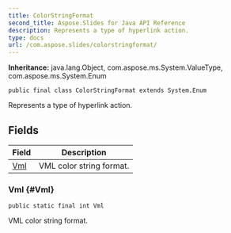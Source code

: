 ```yaml
---
title: ColorStringFormat
second_title: Aspose.Slides for Java API Reference
description: Represents a type of hyperlink action.
type: docs
url: /com.aspose.slides/colorstringformat/
---
```

**Inheritance:**
java.lang.Object, com.aspose.ms.System.ValueType, com.aspose.ms.System.Enum
```
public final class ColorStringFormat extends System.Enum
```

Represents a type of hyperlink action.
## Fields

| Field | Description |
| --- | --- |
| [Vml](#Vml) | VML color string format. |
### Vml {#Vml}
```
public static final int Vml
```


VML color string format.

